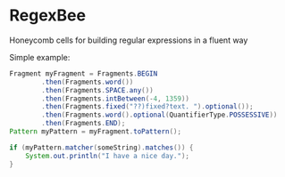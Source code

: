 # RegexBee

Honeycomb cells for building regular expressions in a fluent way

Simple example:

```java
Fragment myFragment = Fragments.BEGIN
        .then(Fragments.word())
        .then(Fragments.SPACE.any())
        .then(Fragments.intBetween(-4, 1359))
        .then(Fragments.fixed("??)fixed?text. ").optional());
        .then(Fragments.word().optional(QuantifierType.POSSESSIVE))
        .then(Fragments.END);
Pattern myPattern = myFragment.toPattern();

if (myPattern.matcher(someString).matches()) {
    System.out.println("I have a nice day.");
}
```